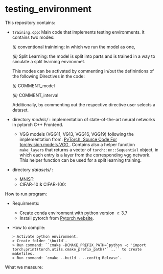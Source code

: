 # testing_environment

This repository contains:
- `training.cpp`: Main code that implements testing environments. It contains two modes: 

    *(i)* conventional trainining: in which we run the model as one,

    *(ii)* Split Learning: the model is split into parts and is trained in a way to simulate a split learning environmet.

    This modes can be activated by commenting in/out the definintions of the following Directives in the code:
    
    *(i)* COMMENT_model

    *(ii)* COMMENT_interval

    Additionally, by commenting out the respective directive user selects a dataset.

- directory *models/* : implementation of state-of-the-art neural networks in pytorch C++ Frontend.
    - VGG models (VGG11, VG13, VGG16, VGG19) following the implementation from: [PyTorch: Source Code For torchvision.models.VGG
](https://pytorch.org/vision/stable/_modules/torchvision/models/vgg.html). Contains also a helper function `make_layers` that returns a vector of `torch::nn::Sequential` object, in which each entry is a layer from the corresponding vgg network. This helper function can be used for a split learning training.

- directory *datasets/* :
    - MNIST: 
    - CIFAR-10 & CIFAR-100:

How to run program:

   - Requirments:
    
        - Create conda environment with python version $\geq 3.7$
        - Install pytorch from [Pytorch website](https://pytorch.org/get-started/locally/).

  - How to compile:
        
        > Activate python environment.
        > Create folder `\build`.
        > Run command: ``cmake -DCMAKE_PREFIX_PATH=`python -c 'import torch;print(torch.utils.cmake_prefix_path)'` ..`` to create makefiles.
        > Run command: `cmake --build . --config Release`.

What we measure:

